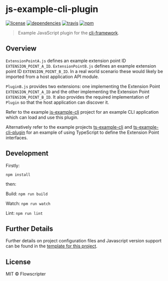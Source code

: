 # js-example-cli-plugin
[![license](https://img.shields.io/github/license/flowscripter/js-example-cli-plugin.svg)](https://github.com/flowscripter/js-example-cli-plugin/blob/master/LICENSE)
[![dependencies](https://img.shields.io/david/flowscripter/js-example-cli-plugin.svg)](https://david-dm.org/flowscripter/js-example-cli-plugin)
[![travis](https://api.travis-ci.com/flowscripter/js-example-cli-plugin.svg)](https://travis-ci.com/flowscripter/js-example-cli-plugin)
[![npm](https://img.shields.io/npm/v/@flowscripter/js-example-cli-plugin.svg)](https://www.npmjs.com/package/@flowscripter/js-example-cli-plugin)

> Example JavaScript plugin for the [cli-framework](https://github.com/flowscripter/cli-framework).

## Overview

`ExtensionPointA.js` defines an example extension point ID `EXTENSION_POINT_A_ID`.
`ExtensionPointB.js` defines an example extension point ID `EXTENSION_POINT_B_ID`.
In a real world scenario these would likely be imported from a host application API module.

`PluginB.js` provides two extensions: one implementing the Extension Point `EXTENSION_POINT_A_ID` and the
other implementing the Extension Point `EXTENSION_POINT_B_ID`. It also provides the required implementation
of `Plugin` so that the host application can discover it.

Refer to the example [js-example-cli](https://github.com/flowscripter/js-example-cli) project for an example CLI application
which can load and use this plugin.

Alternatively refer to the example projects [ts-example-cli](https://github.com/flowscripter/ts-example-cli) and
[ts-example-cli-plugin](https://github.com/flowscripter/ts-example-cli-plugin) for an example of using TypeScript to define the
Extension Point interfaces.

## Development

Firstly:

```
npm install
```

then:

Build: `npm run build`

Watch: `npm run watch`

Lint: `npm run lint`

## Further Details

Further details on project configuration files and Javascript version support can be found in
the [template for this project](https://github.com/flowscripter/ts-template/blob/master/README.md#overview).

## License

MIT © Flowscripter
